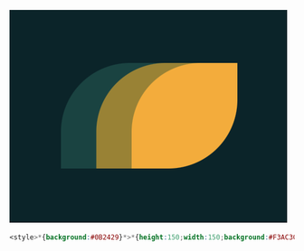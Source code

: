 ![007](img/007.png)

```css
<style>*{background:#0B2429}*>*{height:150;width:150;background:#F3AC3C;margin:75 175;border-radius:65% 0 65%;box-shadow:-50px 0#998235,-100px 0#1A4341
```


